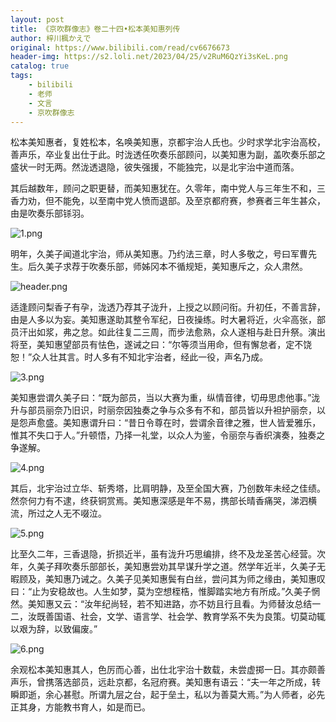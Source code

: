 ```yaml
---
layout: post
title: 《京吹群像志》卷二十四•松本美知惠列传
author: 梓川楓かえで
original: https://www.bilibili.com/read/cv6676673
header-img: https://s2.loli.net/2023/04/25/v2RuM6QzYi3sKeL.png
catalog: true
tags:
    - bilibili
    - 老师
    - 文言
    - 京吹群像志
---
```

松本美知惠者，复姓松本，名唤美知惠，京都宇治人氏也。少时求学北宇治高校，善声乐，卒业复出仕于此。时泷透任吹奏乐部顾问，以美知惠为副，盖吹奏乐部之盛状一时无两。然泷透退隐，彼失强援，不能独完，以是北宇治中道而落。

其后越数年，顾问之职更替，而美知惠犹在。久零年，南中党人与三年生不和，三香力劝，但不能免，以至南中党人愤而退部。及至京都府赛，参赛者三年生甚众，由是吹奏乐部铩羽。

![1.png](https://s2.loli.net/2023/04/25/zWYiL6FcqyD8oep.png)

明年，久美子闻道北宇治，师从美知惠。乃约法三章，时人多敬之，号曰军曹先生。后久美子求荐于吹奏乐部，师姊冈本不循规矩，美知惠斥之，众人肃然。

![header.png](https://s2.loli.net/2023/04/25/v2RuM6QzYi3sKeL.png)

适逢顾问梨香子有孕，泷透乃荐其子泷升，上授之以顾问衔。升初任，不善言辞，由是人多以为妄。美知惠遂助其整令军纪，日夜操练。时大暑将近，火伞高张，部员汗出如浆，弗之怠。如此往复二三周，而步法愈熟，众人遂相与赴日升祭。演出将至，美知惠望部员有怯色，遂诫之曰：“尔等须当用命，但有懈怠者，定不饶恕！”众人壮其言。时人多有不知北宇治者，经此一役，声名乃成。

![3.png](https://s2.loli.net/2023/04/25/QiHDMXuBEnocIpU.png)

美知惠尝谓久美子曰：“既为部员，当以大赛为重，纵情音律，切毋思虑他事。”泷升与部员丽奈乃旧识，时丽奈因独奏之争与众多有不和，部员皆以升袒护丽奈，以是怨声愈盛。美知惠谓升曰：“昔日令尊在时，尝谓余音律之雅，世人皆爱雅乐，惟其不失口于人。”升顿悟，乃择一礼堂，以众人为鉴，令丽奈与香织演奏，独奏之争遂解。

![4.png](https://s2.loli.net/2023/04/25/robPueaZXvDVpFS.png)

其后，北宇治过立华、斩秀塔，比肩明静，及至全国大赛，乃创数年未经之佳绩。然奈何力有不逮，终获铜赏焉。美知惠深感是年不易，携部长晴香痛哭，涕泗横流，所过之人无不啜泣。

![5.png](https://s2.loli.net/2023/04/25/8A1QPEWRsC4BoTq.png)

比至久二年，三香退隐，折损近半，虽有泷升巧思编排，终不及龙圣苦心经营。次年，久美子拜吹奏乐部部长，美知惠尝劝其早谋升学之道。然学年近半，久美子无暇顾及，美知惠乃诫之。久美子见美知惠鬓有白丝，尝问其为师之缘由，美知惠叹曰：“止为安稳故也。人生如梦，莫为空想桎梏，惟脚踏实地方有所成。”久美子惘然。美知惠又云：“汝年纪尚轻，若不知进路，亦不妨且行且看。为师替汝总结一二，汝既善国语、社会，文学、语言学、社会学、教育学系不失为良策。切莫动辄以艰为辞，以致偏废。”

![6.png](https://s2.loli.net/2023/04/25/z8EwcWUvr7xusmd.png)

余观松本美知惠其人，色厉而心善，出仕北宇治十数载，未尝虚掷一日。其亦颇善声乐，曾携落选部员，远赴京都，名冠府赛。美知惠有语云：“夫一年之所成，转瞬即逝，余心甚慰。所谓九层之台，起于垒土，私以为善莫大焉。”为人师者，必先正其身，方能教书育人，如是而已。
